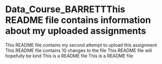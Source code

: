 # Data_Course_BARRETTThis README file contains information about my uploaded assignments
This README file contains my second attempt to upload this assignment
This README file contains 10 changes to the file
This README file will hopefully be kind
This is a README file
This is a README file

